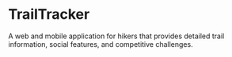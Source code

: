 # TrailTracker
A web and mobile application for hikers that provides detailed trail information, social features, and competitive challenges.
